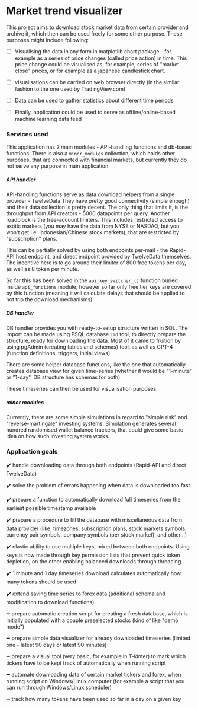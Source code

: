 # Market trend visualizer

This project aims to download stock market data from certain provider and archive it, which then can be 
used freely for some other purpose. These purposes might include following:

- [ ] Visualising the data in any form in matplotlib chart package - for example as a series of price changes 
(called price action) in time. This price change could be visualised as, for example, series of "market close"
prices, or for example as a japanese candlestick chart.
- [ ] visualisations can be carried on web browser directly (in the similar fashion to the one used by TradingView.com)
- [ ] Data can be used to gather statistics about different time periods
- [ ] Finally, application could be used to serve as offline/online-based machine learning data feed


### Services used

This application has 2 main modules - API-handling functions and db-based functions.
There is also a ``minor_modules`` collection, which holds other purposes, that are connected with financial markets, but
currently they do not serve any purpose in main application


##### API handler

API-handling functions serve as data download helpers from a single provider - TwelveData
They have pretty good connectivity (simple enough) and their data collection is pretty decent.
The only thing that limits it, is the throughput from API creators - 5000 datapoints per query.
Another roadblock is the free-account limiters. This includes restricted access to exotic markets 
(you may have the data from NYSE or NASDAQ, but you won't get i.e. Indonesian/Chinese stock markets), that
are restricted by "subscription" plans. 

This can be partially solved by using both endpoints per-mail - the Rapid-API host endpoint, and direct
endpoint provided by TwelveData themselves. The incentive here is to go around their limiter of 800 free tokens
per day, as well as 8 token per minute.

So far this has been solved in the ``api_key_switcher_()`` function buried inside ``api_functions`` module,
however so far only free tier keys are covered by this function (meaning it will calculate delays that should be 
applied to not trip the download mechanisms)


##### DB handler

DB handler provides you with ready-to-setup structure written in SQL. The import can be made
using PSQL database ``cmd`` tool, to directly prepare the structure, ready for downloading the data. 
Most of it came to fruition by using pgAdmin (creating tables and schemas) tool, as well as GPT-4 
(function definitions, triggers, initial views)

There are some helper database functions, like the one that automatically creates database view for given time-series
(whether it would be "1-minute" or "1-day", DB structure has schemas for both).

These timeseries can then be used for visualisation purposes.


##### minor modules

Currently, there are some simple simulations in regard to "simple risk" and "reverse-martingale"
investing systems. Simulation generates several hundred randomised wallet balance trackers, that could give some basic 
idea on how such investing system works. 


### Application goals

:heavy_check_mark: handle downloading data through both endpoints (Rapid-API and direct TwelveData)

:heavy_check_mark: solve the problem of errors happening when data is downloaded too fast.

:heavy_check_mark: prepare a function to automatically download full timeseries from the earliest possible 
timestamp available

:heavy_check_mark: prepare a procedure to fill the database with miscellaneous data from data provider (like: timezones, 
subscription plans, stock markets symbols, currency pair symbols, company symbols (per stock market), and other...)

:heavy_check_mark: elastic ability to use multiple keys, mixed between both endpoints. Using keys is now made through 
key permission lists that prevent quick token depletion, on the other enabling balanced downloads through threading

:heavy_check_mark: 1 minute and 1 day timeseries download calculates automatically how many tokens should be used

:heavy_check_mark: extend saving time series to forex data (additional schema and modification to download functions)

:heavy_minus_sign: prepare automatic creation script for creating a fresh database, which is initially 
populated with a couple preselected stocks (kind of like "demo mode")

:heavy_minus_sign: prepare simple data visualizer for already downloaded timeseries 
(limited one - latest 90 days or latest 90 minutes)

:heavy_minus_sign: prepare a visual tool (very basic, for example in T-kinter) to mark which tickers have to be 
kept track of automatically when running script

:heavy_minus_sign: automate downloading data of certain market tickers and forex, when running script on Windows/Linux
computer (for example a script that you can run through Windows/Linux scheduler)

:heavy_minus_sign: track how many tokens have been used so far in a day on a given key
